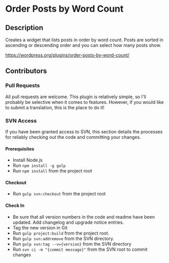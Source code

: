 # Order Posts by Word Count 

## Description
Creates a widget that lists posts in order by word count. Posts are sorted in ascending or descending order and you can select how many posts show.

https://wordpress.org/plugins/order-posts-by-word-count/

## Contributors

### Pull Requests
All pull requests are welcome.  This plugin is relatively simple, so I'll probably be selective when it comes to features.  However, if you would like to submit a translation, this is the place to do it!

### SVN Access
If you have been granted access to SVN, this section details the processes for reliably checking out the code and committing your changes.

#### Prerequisites
- Install Node.js
- Run `npm install -g gulp`
- Run `npm install` from the project root

#### Checkout
- Run `gulp svn:checkout` from the project root

#### Check In
- Be sure that all version numbers in the code and readme have been updated.  Add changelog and upgrade notice entries.
- Tag the new version in Git
- Run `gulp project:build` from the project root.
- Run `gulp svn:addremove` from the SVN directory.
- Run `gulp svn:tag --v={version}` from the SVN directory
- Run `svn ci -m "{commit message}"` from the SVN root to commit changes